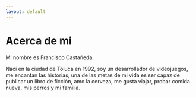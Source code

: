 ```yaml
---
layout: default
---
```

# Acerca de mi

Mi nombre es Francisco Castañeda.

Nací en la ciudad de Toluca en 1992, soy un desarrollador de videojuegos, me encantan las historias, una de las metas de mi vida es ser capaz de publicar un libro de ficción, amo la cerveza, me gusta viajar, probar comida nueva, mis perros y mi familia.
